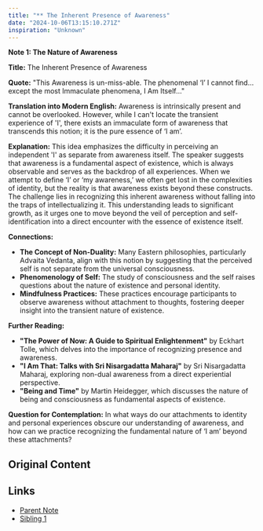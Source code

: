 ```yaml
---
title: "** The Inherent Presence of Awareness"
date: "2024-10-06T13:15:10.271Z"
inspiration: "Unknown"
---
```



**Note 1: The Nature of Awareness**

**Title:** The Inherent Presence of Awareness

**Quote:** "This Awareness is un-miss-able. The phenomenal ‘I’ I cannot find... except the most Immaculate phenomena, I Am Itself..."

**Translation into Modern English:** Awareness is intrinsically present and cannot be overlooked. However, while I can't locate the transient experience of 'I', there exists an immaculate form of awareness that transcends this notion; it is the pure essence of ‘I am’.

**Explanation:** This idea emphasizes the difficulty in perceiving an independent 'I' as separate from awareness itself. The speaker suggests that awareness is a fundamental aspect of existence, which is always observable and serves as the backdrop of all experiences. When we attempt to define ‘I’ or ‘my awareness,’ we often get lost in the complexities of identity, but the reality is that awareness exists beyond these constructs. The challenge lies in recognizing this inherent awareness without falling into the traps of intellectualizing it. This understanding leads to significant growth, as it urges one to move beyond the veil of perception and self-identification into a direct encounter with the essence of existence itself.

**Connections:**
- **The Concept of Non-Duality:** Many Eastern philosophies, particularly Advaita Vedanta, align with this notion by suggesting that the perceived self is not separate from the universal consciousness.
- **Phenomenology of Self:** The study of consciousness and the self raises questions about the nature of existence and personal identity.
- **Mindfulness Practices:** These practices encourage participants to observe awareness without attachment to thoughts, fostering deeper insight into the transient nature of existence.

**Further Reading:**
- **"The Power of Now: A Guide to Spiritual Enlightenment"** by Eckhart Tolle, which delves into the importance of recognizing presence and awareness.
- **"I Am That: Talks with Sri Nisargadatta Maharaj"** by Sri Nisargadatta Maharaj, exploring non-dual awareness from a direct experiential perspective.
- **"Being and Time"** by Martin Heidegger, which discusses the nature of being and consciousness as fundamental aspects of existence.

**Question for Contemplation:** In what ways do our attachments to identity and personal experiences obscure our understanding of awareness, and how can we practice recognizing the fundamental nature of ‘I am’ beyond these attachments?

## Original Content



## Links

- [Parent Note](/parent-note.md)
- [Sibling 1](/zettel1.md)
